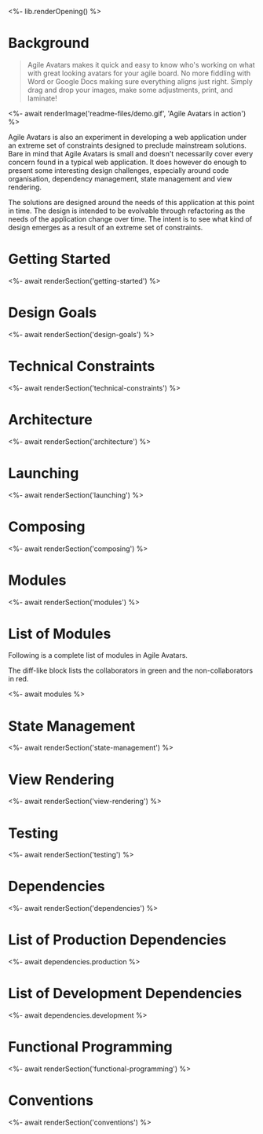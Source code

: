 <%- lib.renderOpening() %>

# Background

> Agile Avatars makes it quick and easy to know who's working on what with great looking avatars for your agile board. No more fiddling with Word or Google Docs making sure everything aligns just right. Simply drag and drop your images, make some adjustments, print, and laminate!

<%- await renderImage('readme-files/demo.gif', 'Agile Avatars in action') %>

Agile Avatars is also an experiment in developing a web application under an extreme set of constraints designed to preclude mainstream solutions. Bare in mind that Agile Avatars is small and doesn't necessarily cover every concern found in a typical web application. It does however do enough to present some interesting design challenges, especially around code organisation, dependency management, state management and view rendering. 

The solutions are designed around the needs of this application at this point in time. The design is intended to be evolvable through refactoring as the needs of the application change over time. The intent is to see what kind of design emerges as a result of an extreme set of constraints.

# Getting Started

<%- await renderSection('getting-started') %>

# Design Goals

<%- await renderSection('design-goals') %>

# Technical Constraints

<%- await renderSection('technical-constraints') %>

# Architecture

<%- await renderSection('architecture') %>

# Launching

<%- await renderSection('launching') %>

# Composing

<%- await renderSection('composing') %>

# Modules

<%- await renderSection('modules') %>

# List of Modules

Following is a complete list of modules in Agile Avatars.

The diff-like block lists the collaborators in green and the non-collaborators in red.

<%- await modules %>

# State Management

<%- await renderSection('state-management') %>

# View Rendering

<%- await renderSection('view-rendering') %>

# Testing 

<%- await renderSection('testing') %>

# Dependencies

<%- await renderSection('dependencies') %>

# List of Production Dependencies

<%- await dependencies.production %>

# List of Development Dependencies

<%- await dependencies.development %>

# Functional Programming

<%- await renderSection('functional-programming') %>

# Conventions

<%- await renderSection('conventions') %>
